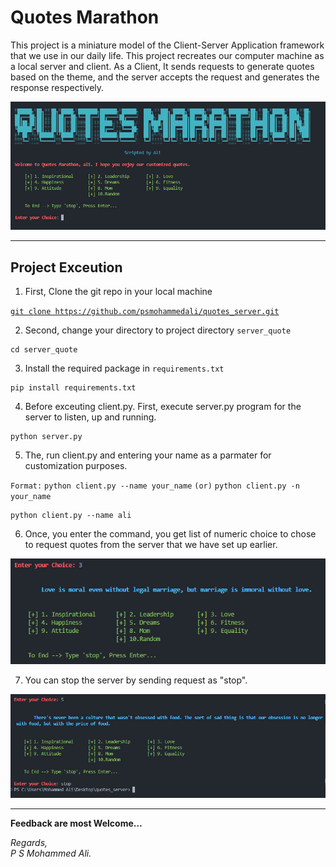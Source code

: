 # **Quotes Marathon**

This project is a miniature model of the Client-Server Application framework that we use in our daily life. This project recreates our computer machine as a local server and client. As a Client, It sends requests to generate quotes based on the theme, and the server accepts the request and generates the response respectively.

![ss1.png](/images/ss1.PNG)
- - -

## **Project Exceution**

1. First, Clone the git repo in your local machine

[`git clone https://github.com/psmohammedali/quotes_server.git`](http://github.com/psmohammedali/quotes_server.git)


2. Second, change your directory to project directory `server_quote`

```
cd server_quote
```

3. Install the required package in `requirements.txt`

```
pip install requirements.txt
```

4. Before exceuting client.py. First, execute server.py program for the server to listen\, up and running.

```
python server.py
```

5. The, run client\.py and entering your name as a parmater for customization purposes.

`Format:` `python client.py --name your_name` `(or)` `python client.py -n your_name`

```
python client.py --name ali
```

6. Once, you enter the command, you get list of numeric choice to chose to request quotes from the server that we have set up earlier.

![ss1.png](/images/ss2.PNG)

7. You can stop the server by sending request as "stop".

![ss3.PNG](/images/ss3.PNG)  

---

**Feedback are most Welcome...**

_Regards,<br>
P S Mohammed Ali._
